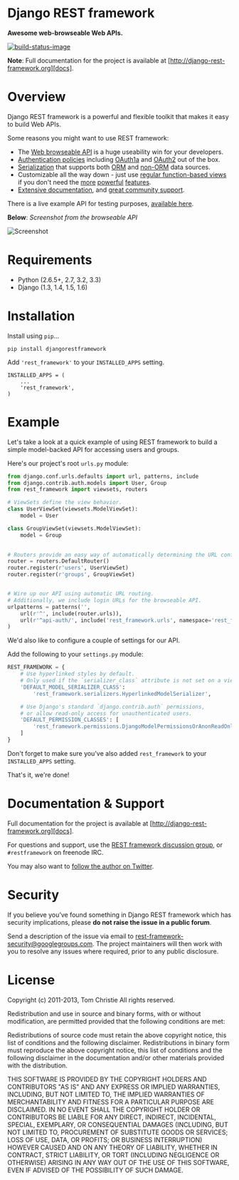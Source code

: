 # Django REST framework

**Awesome web-browseable Web APIs.**

[![build-status-image]][travis]

**Note**: Full documentation for the project is available at [http://django-rest-framework.org][docs].

# Overview

Django REST framework is a powerful and flexible toolkit that makes it easy to build Web APIs.

Some reasons you might want to use REST framework:

* The [Web browseable API][sandbox] is a huge useability win for your developers.
* [Authentication policies][authentication] including [OAuth1a][oauth1-section] and [OAuth2][oauth2-section] out of the box.
* [Serialization][serializers] that supports both [ORM][modelserializer-section] and [non-ORM][serializer-section] data sources.
* Customizable all the way down - just use [regular function-based views][functionview-section] if you don't need the [more][generic-views] [powerful][viewsets] [features][routers].
* [Extensive documentation][index], and [great community support][group].

There is a live example API for testing purposes, [available here][sandbox].

**Below**: *Screenshot from the browseable API*

![Screenshot][image]

# Requirements

* Python (2.6.5+, 2.7, 3.2, 3.3)
* Django (1.3, 1.4, 1.5, 1.6)

# Installation

Install using `pip`...

    pip install djangorestframework

Add `'rest_framework'` to your `INSTALLED_APPS` setting.

    INSTALLED_APPS = (
        ...
        'rest_framework',        
    )

# Example

Let's take a look at a quick example of using REST framework to build a simple model-backed API for accessing users and groups.

Here's our project's root `urls.py` module:

```python
from django.conf.urls.defaults import url, patterns, include
from django.contrib.auth.models import User, Group
from rest_framework import viewsets, routers

# ViewSets define the view behavior.
class UserViewSet(viewsets.ModelViewSet):
    model = User

class GroupViewSet(viewsets.ModelViewSet):
    model = Group

    
# Routers provide an easy way of automatically determining the URL conf
router = routers.DefaultRouter()
router.register(r'users', UserViewSet)
router.register(r'groups', GroupViewSet)


# Wire up our API using automatic URL routing.
# Additionally, we include login URLs for the browseable API.
urlpatterns = patterns('',
    url(r'^', include(router.urls)),
    url(r'^api-auth/', include('rest_framework.urls', namespace='rest_framework'))
)
```

We'd also like to configure a couple of settings for our API.

Add the following to your `settings.py` module:

```python
REST_FRAMEWORK = {
    # Use hyperlinked styles by default.
    # Only used if the `serializer_class` attribute is not set on a view.
    'DEFAULT_MODEL_SERIALIZER_CLASS':
        'rest_framework.serializers.HyperlinkedModelSerializer',

    # Use Django's standard `django.contrib.auth` permissions,
    # or allow read-only access for unauthenticated users.
    'DEFAULT_PERMISSION_CLASSES': [
        'rest_framework.permissions.DjangoModelPermissionsOrAnonReadOnly'
    ]
}
```
Don't forget to make sure you've also added `rest_framework` to your `INSTALLED_APPS` setting.

That's it, we're done!

# Documentation & Support

Full documentation for the project is available at [http://django-rest-framework.org][docs].

For questions and support, use the [REST framework discussion group][group], or `#restframework` on freenode IRC.

You may also want to [follow the author on Twitter][twitter].

# Security

If you believe you’ve found something in Django REST framework which has security implications, please **do not raise the issue in a public forum**.

Send a description of the issue via email to [rest-framework-security@googlegroups.com][security-mail].  The project maintainers will then work with you to resolve any issues where required, prior to any public disclosure.

# License

Copyright (c) 2011-2013, Tom Christie
All rights reserved.

Redistribution and use in source and binary forms, with or without 
modification, are permitted provided that the following conditions are met:

Redistributions of source code must retain the above copyright notice, this 
list of conditions and the following disclaimer.
Redistributions in binary form must reproduce the above copyright notice, this 
list of conditions and the following disclaimer in the documentation and/or 
other materials provided with the distribution.

THIS SOFTWARE IS PROVIDED BY THE COPYRIGHT HOLDERS AND CONTRIBUTORS "AS IS" AND 
ANY EXPRESS OR IMPLIED WARRANTIES, INCLUDING, BUT NOT LIMITED TO, THE IMPLIED 
WARRANTIES OF MERCHANTABILITY AND FITNESS FOR A PARTICULAR PURPOSE ARE 
DISCLAIMED. IN NO EVENT SHALL THE COPYRIGHT HOLDER OR CONTRIBUTORS BE LIABLE 
FOR ANY DIRECT, INDIRECT, INCIDENTAL, SPECIAL, EXEMPLARY, OR CONSEQUENTIAL 
DAMAGES (INCLUDING, BUT NOT LIMITED TO, PROCUREMENT OF SUBSTITUTE GOODS OR 
SERVICES; LOSS OF USE, DATA, OR PROFITS; OR BUSINESS INTERRUPTION) HOWEVER 
CAUSED AND ON ANY THEORY OF LIABILITY, WHETHER IN CONTRACT, STRICT LIABILITY, 
OR TORT (INCLUDING NEGLIGENCE OR OTHERWISE) ARISING IN ANY WAY OUT OF THE USE 
OF THIS SOFTWARE, EVEN IF ADVISED OF THE POSSIBILITY OF SUCH DAMAGE.

[build-status-image]: https://secure.travis-ci.org/tomchristie/django-rest-framework.png?branch=master
[travis]: http://travis-ci.org/tomchristie/django-rest-framework?branch=master
[twitter]: https://twitter.com/_tomchristie
[group]: https://groups.google.com/forum/?fromgroups#!forum/django-rest-framework
[0.4]: https://github.com/tomchristie/django-rest-framework/tree/0.4.X
[sandbox]: http://restframework.herokuapp.com/

[index]: http://django-rest-framework.org/
[oauth1-section]: http://django-rest-framework.org/api-guide/authentication.html#oauthauthentication
[oauth2-section]: http://django-rest-framework.org/api-guide/authentication.html#oauth2authentication
[serializer-section]: http://django-rest-framework.org/api-guide/serializers.html#serializers
[modelserializer-section]: http://django-rest-framework.org/api-guide/serializers.html#modelserializer
[functionview-section]: http://django-rest-framework.org/api-guide/views.html#function-based-views
[generic-views]: http://django-rest-framework.org/api-guide/generic-views.html
[viewsets]: http://django-rest-framework.org/api-guide/viewsets.html
[routers]: http://django-rest-framework.org/api-guide/routers.html
[serializers]: http://django-rest-framework.org/api-guide/serializers.html
[authentication]: http://django-rest-framework.org/api-guide/authentication.html

[rest-framework-2-announcement]: http://django-rest-framework.org/topics/rest-framework-2-announcement.html
[2.1.0-notes]: https://groups.google.com/d/topic/django-rest-framework/Vv2M0CMY9bg/discussion
[image]: http://django-rest-framework.org/img/quickstart.png

[tox]: http://testrun.org/tox/latest/

[tehjones]: https://twitter.com/tehjones/status/294986071979196416
[wlonk]: https://twitter.com/wlonk/status/261689665952833536
[laserllama]: https://twitter.com/laserllama/status/328688333750407168

[docs]: http://django-rest-framework.org/
[urlobject]: https://github.com/zacharyvoase/urlobject
[markdown]: http://pypi.python.org/pypi/Markdown/
[pyyaml]: http://pypi.python.org/pypi/PyYAML
[defusedxml]: https://pypi.python.org/pypi/defusedxml
[django-filter]: http://pypi.python.org/pypi/django-filter
[security-mail]: mailto:rest-framework-security@googlegroups.com
